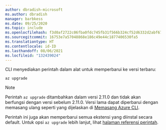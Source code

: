 ```yaml
---
author: dbradish-microsoft
ms.author: dbradish
manager: barbkess
ms.date: 09/25/2020
ms.topic: include
ms.openlocfilehash: f3d0af2722c06fba0fdc745fb31f566b324cf52d6332d2abf679f8a2c2b7ab0f
ms.sourcegitcommit: 16753e7a57048868e186c49e44c1877406530fa5
ms.translationtype: HT
ms.contentlocale: id-ID
ms.lasthandoff: 08/06/2021
ms.locfileid: "132439024"
---
```

CLI menyediakan perintah dalam alat untuk memperbarui ke versi terbaru:

```azurecli
az upgrade
```

> [!NOTE]
>
> Perintah `az upgrade` ditambahkan dalam versi 2.11.0 dan tidak akan berfungsi dengan versi sebelum 2.11.0. Versi lama dapat diperbarui dengan memasang ulang seperti yang dijelaskan di [Memasang Azure CLI](/cli/azure/install-azure-cli).
>
> Perintah ini juga akan memperbarui semua ekstensi yang diinstal secara default. Untuk opsi `az upgrade` lebih lanjut, lihat [halaman referensi perintah](/cli/azure/reference-index#az_upgrade).
